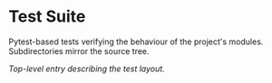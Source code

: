 # Test Suite

Pytest-based tests verifying the behaviour of the project's modules. Subdirectories mirror the source tree.

*Top-level entry describing the test layout.*
